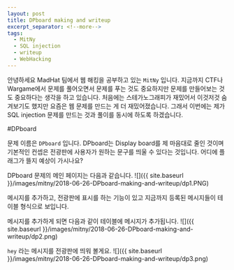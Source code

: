 ```yaml
---
layout: post
title: DPboard making and writeup
excerpt_separator: <!--more-->
tags:
  - MitNy
  - SQL injection
  - writeup
  - WebHacking
---
```


안녕하세요 MadHat 팀에서 웹 해킹을 공부하고 있는 `MitNy` 입니다. 지금까지 CTF나 Wargame에서 문제를 풀어오면서
문제를 푸는 것도 중요하지만 문제를 만들어보는 것도 중요하다는 생각을 하고 있습니다.
처음에는 스테가노그래피가 재밌어서 이것저것 숨겨보기도 했지만 요즘은 웹 문제를 만드는 게 더 재밌어졌습니다.
그래서 이번에는 제가 SQL injection 문제를 만드는 것과 풀이를 동시에 하도록 하겠습니다.

<!--more-->

#DPboard

문제 이름은 `DPboard` 입니다. DPboard는 Display board를 제 마음대로 줄인 것이며 기본적인 컨셉은
전광판에 사용자가 원하는 문구를 띄울 수 있다는 것입니다.
어디에 플래그가 뜰지 예상이 가시나요?

DPboard 문제의 메인 페이지는 다음과 같습니다.
![]({{ site.baseurl }}/images/mitny/2018-06-26-DPboard-making-and-writeup/dp1.PNG)

메시지를 추가하고, 전광판에 표시를 하는 기능이 있고 지금까지 등록된 메시지들이 테이블 형식으로 보입니다.

메시지를 추가하게 되면 다음과 같이 테이블에 메시지가 추가됩니다.
![]({{ site.baseurl }}/images/mitny/2018-06-26-DPboard-making-and-writeup/dp2.png)

`hey` 라는 메시지를 전광판에 띄워 볼게요.
![]({{ site.baseurl }}/images/mitny/2018-06-26-DPboard-making-and-writeup/dp3.png)




